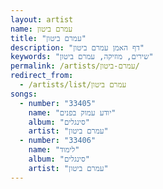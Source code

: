 ```yaml
---
layout: artist
name: עמרם ביטון
title: "עמרם ביטון"
description: "דף האמן עמרם ביטון"
keywords: "שירים, מוזיקה, עמרם ביטון"
permalink: /artists/עמרם-ביטון/
redirect_from:
  - /artists/list/עמרם ביטון
songs:
  - number: "33405"
    name: "יודע עמוק בפנים"
    album: "סינגלים"
    artist: "עמרם ביטון"
  - number: "33406"
    name: "לימוד"
    album: "סינגלים"
    artist: "עמרם ביטון"
---
```

